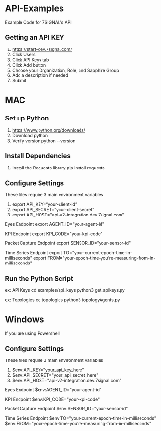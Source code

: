 # API-Examples
Example Code for 7SIGNAL's API

## Getting an API KEY
1. https://start-dev.7signal.com/
2. Click Users
3. Click API Keys tab 
4. Click Add button
5. Choose your Organization, Role, and Sapphire Group
6. Add a description if needed
7. Submit

# MAC
## Set up Python
1. https://www.python.org/downloads/
2. Download python 
3. Verify version
    python --version

## Install Dependencies
1. Install the Requests library
    pip install requests

## Configure Settings
These files require 3 main environment variables
1. export API_KEY=“your-client-id”
2. export API_SECRET=“your-client-secret”
3. export API_HOST="api-v2-integration.dev.7signal.com"

Eyes Endpoint
    export AGENT_ID="your-agent-id"

KPI Endpoint
    export KPI_CODE="your-kpi-code"

Packet Capture Endpoint
    export SENSOR_ID="your-sensor-id"

Time Series Endpoint
    export TO="your-current-epoch-time-in-milliseconds"
    export FROM="your-epoch-time-you’re-measuring-from-in-milliseconds"

## Run the Python Script
ex: API Keys
    cd examples/api_keys
    python3 get_apikeys.py

ex: Topologies
    cd topologies
    python3 topologyAgents.py

# Windows
If you are using Powershell:
## Configure Settings
These files require 3 main environment variables
1. $env:API_KEY="your_api_key_here"
2. $env:API_SECRET="your_api_secret_here"
3. $env:API_HOST="api-v2-integration.dev.7signal.com"

Eyes Endpoint
    $env:AGENT_ID="your-agent-id"

KPI Endpoint
    $env:KPI_CODE="your-kpi-code"

Packet Capture Endpoint
    $env:SENSOR_ID="your-sensor-id"

Time Series Endpoint
    $env:TO="your-current-epoch-time-in-milliseconds"
    $env:FROM="your-epoch-time-you’re-measuring-from-in-milliseconds"
